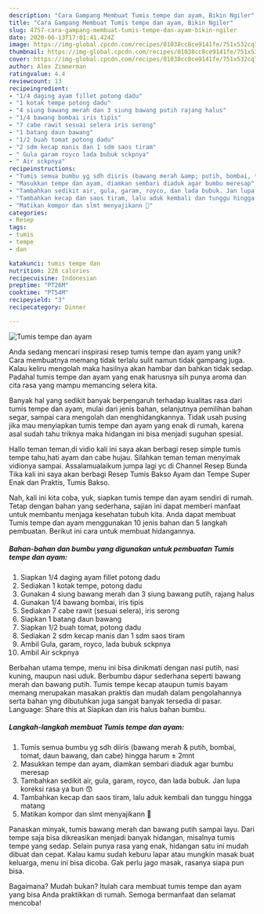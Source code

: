 ```yaml
---
description: "Cara Gampang Membuat Tumis tempe dan ayam, Bikin Ngiler"
title: "Cara Gampang Membuat Tumis tempe dan ayam, Bikin Ngiler"
slug: 4757-cara-gampang-membuat-tumis-tempe-dan-ayam-bikin-ngiler
date: 2020-06-13T17:01:41.424Z
image: https://img-global.cpcdn.com/recipes/01038cc8ce9141fe/751x532cq70/tumis-tempe-dan-ayam-foto-resep-utama.jpg
thumbnail: https://img-global.cpcdn.com/recipes/01038cc8ce9141fe/751x532cq70/tumis-tempe-dan-ayam-foto-resep-utama.jpg
cover: https://img-global.cpcdn.com/recipes/01038cc8ce9141fe/751x532cq70/tumis-tempe-dan-ayam-foto-resep-utama.jpg
author: Alex Zimmerman
ratingvalue: 4.4
reviewcount: 13
recipeingredient:
- "1/4 daging ayam fillet potong dadu"
- "1 kotak tempe potong dadu"
- "4 siung bawang merah dan 3 siung bawang putih rajang halus"
- "1/4 bawang bombai iris tipis"
- "7 cabe rawit sesuai selera iris serong"
- "1 batang daun bawang"
- "1/2 buah tomat potong dadu"
- "2 sdm kecap manis dan 1 sdm saos tiram"
- " Gula garam royco lada bubuk sckpnya"
- " Air sckpnya"
recipeinstructions:
- "Tumis semua bumbu yg sdh diiris (bawang merah &amp; putih, bombai, tomat, daun bawang, dan cabe) hingga harum ± 2mnt"
- "Masukkan tempe dan ayam, diamkan sembari diaduk agar bumbu meresap"
- "Tambahkan sedikit air, gula, garam, royco, dan lada bubuk. Jan lupa koreksi rasa ya bun 😙"
- "Tambahkan kecap dan saos tiram, lalu aduk kembali dan tunggu hingga matang"
- "Matikan kompor dan slmt menyajikann 🌈"
categories:
- Resep
tags:
- tumis
- tempe
- dan

katakunci: tumis tempe dan 
nutrition: 228 calories
recipecuisine: Indonesian
preptime: "PT26M"
cooktime: "PT54M"
recipeyield: "3"
recipecategory: Dinner

---
```



![Tumis tempe dan ayam](https://img-global.cpcdn.com/recipes/01038cc8ce9141fe/751x532cq70/tumis-tempe-dan-ayam-foto-resep-utama.jpg)

Anda sedang mencari inspirasi resep tumis tempe dan ayam yang unik? Cara membuatnya memang tidak terlalu sulit namun tidak gampang juga. Kalau keliru mengolah maka hasilnya akan hambar dan bahkan tidak sedap. Padahal tumis tempe dan ayam yang enak harusnya sih punya aroma dan cita rasa yang mampu memancing selera kita.

Banyak hal yang sedikit banyak berpengaruh terhadap kualitas rasa dari tumis tempe dan ayam, mulai dari jenis bahan, selanjutnya pemilihan bahan segar, sampai cara mengolah dan menghidangkannya. Tidak usah pusing jika mau menyiapkan tumis tempe dan ayam yang enak di rumah, karena asal sudah tahu triknya maka hidangan ini bisa menjadi suguhan spesial.

Hallo teman teman,di vidio kali ini saya akan berbagi resep simple tumis tempe tahu,hati ayam dan cabe hujau. Silahkan teman teman menyimak vidionya sampai. Assalamualaikum jumpa lagi yc di Channel Resep Bunda Tika kali ini saya akan berbagi Resep Tumis Bakso Ayam dan Tempe Super Enak dan Praktis, Tumis Bakso.


Nah, kali ini kita coba, yuk, siapkan tumis tempe dan ayam sendiri di rumah. Tetap dengan bahan yang sederhana, sajian ini dapat memberi manfaat untuk membantu menjaga kesehatan tubuh kita. Anda dapat membuat Tumis tempe dan ayam menggunakan 10 jenis bahan dan 5 langkah pembuatan. Berikut ini cara untuk membuat hidangannya.

<!--inarticleads1-->

##### Bahan-bahan dan bumbu yang digunakan untuk pembuatan Tumis tempe dan ayam:

1. Siapkan 1/4 daging ayam fillet potong dadu
1. Sediakan 1 kotak tempe, potong dadu
1. Gunakan 4 siung bawang merah dan 3 siung bawang putih, rajang halus
1. Gunakan 1/4 bawang bombai, iris tipis
1. Sediakan 7 cabe rawit (sesuai selera), iris serong
1. Siapkan 1 batang daun bawang
1. Siapkan 1/2 buah tomat, potong dadu
1. Sediakan 2 sdm kecap manis dan 1 sdm saos tiram
1. Ambil  Gula, garam, royco, lada bubuk sckpnya
1. Ambil  Air sckpnya


Berbahan utama tempe, menu ini bisa dinikmati dengan nasi putih, nasi kuning, maupun nasi uduk. Berbumbu dapur sederhana seperti bawang merah dan bawang putih. Tumis tempe kecap ataupun tumis bayam memang merupakan masakan praktis dan mudah dalam pengolahannya serta bahan yng dibutuhkan juga sangat banyak tersedia di pasar. Language: Share this at Siapkan dan iris halus bahan bumbu. 

<!--inarticleads2-->

##### Langkah-langkah membuat Tumis tempe dan ayam:

1. Tumis semua bumbu yg sdh diiris (bawang merah &amp; putih, bombai, tomat, daun bawang, dan cabe) hingga harum ± 2mnt
1. Masukkan tempe dan ayam, diamkan sembari diaduk agar bumbu meresap
1. Tambahkan sedikit air, gula, garam, royco, dan lada bubuk. Jan lupa koreksi rasa ya bun 😙
1. Tambahkan kecap dan saos tiram, lalu aduk kembali dan tunggu hingga matang
1. Matikan kompor dan slmt menyajikann 🌈


Panaskan minyak, tumis bawang merah dan bawang putih sampai layu. Dari tempe saja bisa dikreasikan menjadi banyak hidangan, misalnya tumis tempe yang sedap. Selain punya rasa yang enak, hidangan satu ini mudah dibuat dan cepat. Kalau kamu sudah keburu lapar atau mungkin masak buat keluarga, menu ini bisa dicoba. Gak perlu jago masak, rasanya siapa pun bisa. 

Bagaimana? Mudah bukan? Itulah cara membuat tumis tempe dan ayam yang bisa Anda praktikkan di rumah. Semoga bermanfaat dan selamat mencoba!
